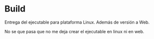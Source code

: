 # Build

Entrega del ejecutable para plataforma Linux. Además de versión a Web.


No se que pasa que no me deja crear el ejecutable en linux ni en web.
